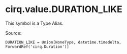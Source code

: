 <div itemscope itemtype="http://developers.google.com/ReferenceObject">
<meta itemprop="name" content="cirq.value.DURATION_LIKE" />
<meta itemprop="path" content="Stable" />
</div>

# cirq.value.DURATION_LIKE


This symbol is a Type Alias.


Source:

<pre class="devsite-click-to-copy prettyprint lang-py tfo-signature-link">
<code>DURATION_LIKE = Union[NoneType, datetime.timedelta, ForwardRef('cirq.Duration')]
</code></pre>




